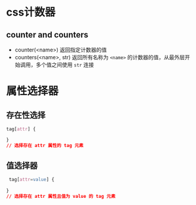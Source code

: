 # css计数器
## counter and counters
- counter(\<name>) 返回指定计数器的值
- counters(\<name>, str) 返回所有名称为 `<name>` 的计数器的值，从最外层开始调用，多个值之间使用 `str` 连接

# 属性选择器
## 存在性选择

```css
tag[attr] {

}
// 选择存在 attr 属性的 tag 元素
```

## 值选择器

```css
 tag[attr=value] {
    
}
// 选择存在 attr 属性且值为 value 的 tag 元素
```




